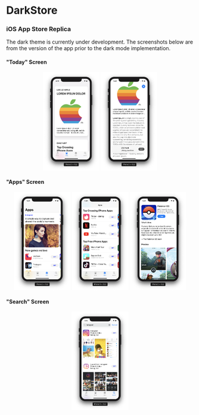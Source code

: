 # DarkStore

### iOS App Store Replica

The dark theme is currently under development. The screenshots below are from the version of the app prior to the dark mode implementation.


#### "Today" Screen


<p align="center">
  <img src="/screenshots/today1.png" width="30%"> 
  <img width="30%" src="/screenshots/todayFocused.png">
</p>


#### "Apps" Screen


<p align="center">
  <img src="/screenshots/apps.png" width="30%"> 
  <img src="/screenshots/apps2.png" width="30%" >
  <img src="screenshots/appView.png" width="30%">
</p>


#### "Search" Screen

<p align="center">
  <img src="/screenshots/search.png" width="30%">
</p>
